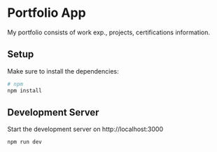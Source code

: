 # Portfolio App

My portfolio consists of work exp., projects, certifications information. 

## Setup

Make sure to install the dependencies:

```bash
# npm
npm install
```

## Development Server

Start the development server on http://localhost:3000

```bash
npm run dev
```
